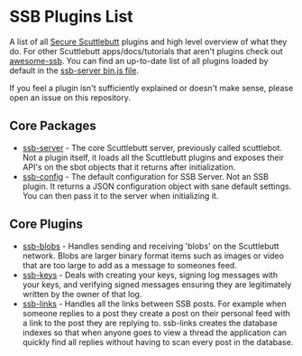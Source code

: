 # SSB Plugins List

A list of all [Secure Scuttlebutt](https://scuttlebutt.nz) plugins and high level overview of what they do. For other Scuttlebutt apps/docs/tutorials that aren't plugins check out [awesome-ssb](https://github.com/mttmyr/awesome-ssb). You can find an up-to-date list of all plugins loaded by default in the [ssb-server bin.js file](https://github.com/ssbc/ssb-server/blob/master/bin.js#L45).

If you feel a plugin isn't sufficiently explained or doesn't make sense, please open an issue on this repository.

## Core Packages

- [ssb-server](https://github.com/ssbc/ssb-server) - The core Scuttlebutt server, previously called scuttlebot. Not a plugin itself, it loads all the Scuttlebutt plugins and exposes their API's on the sbot objects that it returns after initialization.
- [ssb-config](https://github.com/ssbc/ssb-config) - The default configuration for SSB Server. Not an SSB plugin. It returns a JSON configuration object with sane default settings. You can then pass it to the server when initializing it.  

## Core Plugins

- [ssb-blobs](https://github.com/ssbc/ssb-blobs) - Handles sending and receiving 'blobs' on the Scuttlebutt network. Blobs are larger binary format items such as images or video that are too large to add as a message to someones feed.
- [ssb-keys](https://github.com/ssbc/ssb-keys) - Deals with creating your keys, signing log messages with your keys, and verifying signed messages ensuring they are legitimately written by the owner of that log.
- [ssb-links](https://github.com/ssbc/ssb-links) - Handles all the links between SSB posts. For example when someone replies to a post they create a post on their personal feed with a link to the post they are replying to. ssb-links creates the database indexes so that when anyone goes to view a thread the application can quickly find all replies without having to scan every post in the database.
